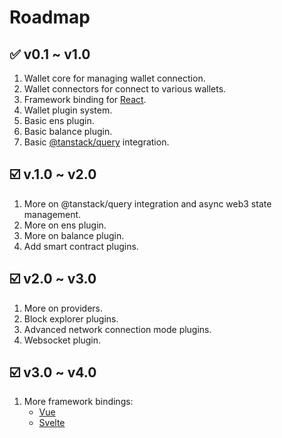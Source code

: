# Roadmap

## ✅ v0.1 ~ v1.0

1. Wallet core for managing wallet connection.
2. Wallet connectors for connect to various wallets.
3. Framework binding for [React](https://reactjs.org/).
4. Wallet plugin system.
5. Basic ens plugin.
6. Basic balance plugin.
7. Basic [@tanstack/query](https://tanstack.com/query/v4) integration.

## ☑️ v.1.0 ~ v2.0

1. More on @tanstack/query integration and async web3 state management.
2. More on ens plugin.
3. More on balance plugin.
4. Add smart contract plugins.

## ☑️ v2.0 ~ v3.0

1. More on providers.
2. Block explorer plugins.
3. Advanced network connection mode plugins.
4. Websocket plugin.

## ☑️ v3.0 ~ v4.0

1. More framework bindings:
   - [Vue](https://vuejs.org/)
   - [Svelte](https://svelte.dev/)
